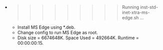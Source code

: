 * >>>>>>>>> Running inst-std-inet-xtra-ms-edge.sh ...
  * Install MS Edge using *.deb.
  * Change config to run MS Edge as root.
  * Disk size = 6674648K. Space Used = 492664K. Runtime = 00:00:00:15.
